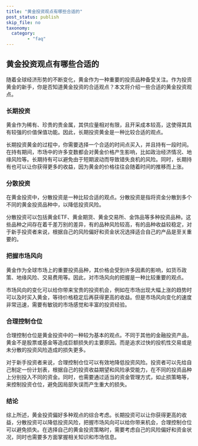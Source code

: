 ```yaml
---
title: "黄金投资观点有哪些合适的"
post_status: publish
skip_file: no
taxonomy:
  category:
        - "faq"
---
```


## 黄金投资观点有哪些合适的

随着全球经济形势的不断变化，黄金作为一种重要的投资品种备受关注。作为投资黄金的新手，你是否知道黄金投资的合适观点？本文将介绍一些合适的黄金投资观点。

### 长期投资

黄金作为稀有、珍贵的贵金属，其供应量相对有限，且开采成本较高，这使得其具有较强的价值保值功能。因此，长期投资黄金是一种比较合适的观点。

长期投资黄金的过程中，你需要选择一个合适的时间点买入，并且持有一段时间。在持有期间，市场中的许多变数都会对黄金价格产生影响，比如政治经济情况、地缘风险等。长期持有可以避免由于短期波动而导致错失良机的风险。同时，长期持有也可以让你获得更多的收益，因为黄金的价格往往会随着时间的推移而上涨。

### 分散投资

在黄金投资中，分散投资是一种比较合适的观点。分散投资是指将资金分散到多个不同的黄金投资品种中，以降低投资风险。

分散投资可以包括黄金ETF、黄金期货、黄金交易所、金饰品等多种投资品种。这些品种之间存在着千差万别的差异，有的品种风险较高，有的品种收益较稳定，对于新手投资者来说，根据自己的风险偏好和资金状况选择适合自己的产品是至关重要的。

### 把握市场风向

黄金作为全球市场上的重要投资品种，其价格会受到许多因素的影响，如货币政策、地缘风险、交易费用等。因此，对市场风向的把握是一种比较重要的观点。

市场风向的变化可以给你带来宝贵的投资机会，例如在市场出现大幅上涨的趋势时可以及时买入黄金，等待价格稳定后再获得更高的收益。但是市场风向变化的速度非常迅速，需要有敏锐的市场感觉和丰富的投资经验。

### 合理控制仓位

合理控制仓位是黄金投资中的一种较为基本的观点。不同于其他的金融投资产品，黄金不是股票或基金等造成巨额损失的主要原因。而是追求过快的投机性交易或是未分散的投资风险造成的损失更多。

对于新手投资者来说，合理控制仓位可以有效地降低投资风险。投资者可以先给自己制定一份计划表，根据自己的投资收益期望和风险承受能力，在不同的投资品种上分别投入不同的资金。同时，也需要通过适当的资金管理方式，如止损策略等，来控制投资仓位，避免因局部失误而产生重大的损失。

### 结论

综上所述，黄金投资偏好多种观点的综合考虑。长期投资可以让你获得更高的收益，分散投资可以降低投资风险，把握市场风向可以给你带来机会，合理控制仓位可以避免损失。在选择自己的黄金投资策略时，需要考虑自己的风险偏好和资金状况，同时也需要多方面掌握相关知识和市场信息。
